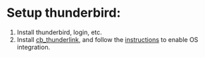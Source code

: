 # Setup thunderbird:
1. Install thunderbird, login, etc.
2. Install [cb_thunderlink](https://github.com/CamielBouchier/cb_thunderlink), and follow the [instructions](https://camiel.bouchier.be/en/cb_thunderlink/installation/windows) to enable OS integration. 
